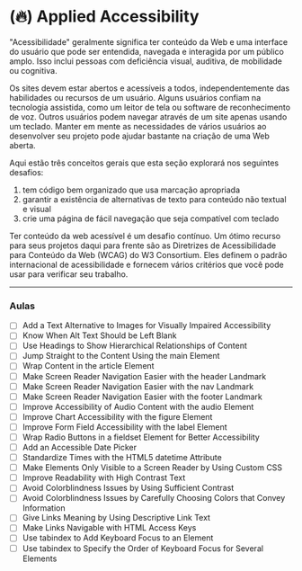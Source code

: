 # (🔥) Applied Accessibility

"Acessibilidade" geralmente significa ter conteúdo da Web e uma interface do usuário que pode ser entendida, navegada e interagida por um público amplo. Isso inclui pessoas com deficiência visual, auditiva, de mobilidade ou cognitiva.

Os sites devem estar abertos e acessíveis a todos, independentemente das habilidades ou recursos de um usuário. Alguns usuários confiam na tecnologia assistida, como um leitor de tela ou software de reconhecimento de voz. Outros usuários podem navegar através de um site apenas usando um teclado. Manter em mente as necessidades de vários usuários ao desenvolver seu projeto pode ajudar bastante na criação de uma Web aberta.

Aqui estão três conceitos gerais que esta seção explorará nos seguintes desafios:

1. tem código bem organizado que usa marcação apropriada
2. garantir a existência de alternativas de texto para conteúdo não textual e visual
3. crie uma página de fácil navegação que seja compatível com teclado

Ter conteúdo da web acessível é um desafio contínuo. Um ótimo recurso para seus projetos daqui para frente são as Diretrizes de Acessibilidade para Conteúdo da Web (WCAG) do W3 Consortium. Eles definem o padrão internacional de acessibilidade e fornecem vários critérios que você pode usar para verificar seu trabalho.

---

### Aulas

- [ ] Add a Text Alternative to Images for Visually Impaired Accessibility
- [ ] Know When Alt Text Should be Left Blank
- [ ] Use Headings to Show Hierarchical Relationships of Content
- [ ] Jump Straight to the Content Using the main Element
- [ ] Wrap Content in the article Element
- [ ] Make Screen Reader Navigation Easier with the header Landmark
- [ ] Make Screen Reader Navigation Easier with the nav Landmark
- [ ] Make Screen Reader Navigation Easier with the footer Landmark
- [ ] Improve Accessibility of Audio Content with the audio Element
- [ ] Improve Chart Accessibility with the figure Element
- [ ] Improve Form Field Accessibility with the label Element
- [ ] Wrap Radio Buttons in a fieldset Element for Better Accessibility
- [ ] Add an Accessible Date Picker
- [ ] Standardize Times with the HTML5 datetime Attribute
- [ ] Make Elements Only Visible to a Screen Reader by Using Custom CSS
- [ ] Improve Readability with High Contrast Text
- [ ] Avoid Colorblindness Issues by Using Sufficient Contrast
- [ ] Avoid Colorblindness Issues by Carefully Choosing Colors that Convey Information
- [ ] Give Links Meaning by Using Descriptive Link Text
- [ ] Make Links Navigable with HTML Access Keys
- [ ] Use tabindex to Add Keyboard Focus to an Element
- [ ] Use tabindex to Specify the Order of Keyboard Focus for Several Elements
